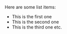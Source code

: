 Here are some list items:
 - This is the first one
 - This is the second one
 - This is the third one
etc.